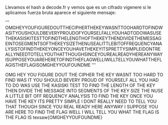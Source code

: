 Llevamos el hash a decode.fr y vemos que es un cifrado vigenere si le aplicamos fuerza bruta aparece el siguiente mensaje:

'''
OMGHEYYOUFIGUREDOUTTHECIPHERTHEKEYWASNTTOOHARDTOFINDWASITYOUSHOULDBEVERYPROUDOFYOURSELFALLYOUHADTODOWASUSETHEKASISKITESTTOFINDTHELENGTHOFTHEKEYTHENDIVIDETHEMESSAGEINTOSEGMENTSOFTHEKEYSIZETHENUSEALITTLEBITOFFREQUENCYANALYSISTOFINDTHEKEYONCEYOUHAVETHEKEYITSPRETTYSIMPLEIDONTREALLYNEEDTOTELLYOUTHATTHOUGHSINCEYOUREALREADYHEREANYWAYISUPPOSEYOUAREHERETOFINDTHEFLAGWELLIWILLTELLYOUWHATTHEFLAGISTHEFLAGISOMGHEYYOUFOUNDME
'''

OMG HEY YOU FIGURE DOUT THE CIPHER THE KEY WASNT TOO HARD TO FIND WAS IT YOU SHOULD BEVERY PROUD 
OF YOURSELF ALL YOU HAD TO DO WAS USE THE KASISKI TEST TO FIND THE LENGTH OF THE KEY THEN DIVIDE THE MESSAGE 
INTO SEGMENTS OF THE KEY SIZE THE NUSE A LITTLE BIT OFF REQUENCY ANALYSIS TO FIND THE KEY ONCE YOU HAVE THE KEY ITS
PRETTY SIMPLE I DONT REALLY NEED TO TELL YOU THAT THOUGH SINCE YOU REAL READY HERE ANYWAY I SUPPOSE YOU ARE HERE TO FIND
THE FLAG WELL I WILL TELL YOU WHAT THE FLAG IS THE FLAG IS texsaw{OMGHEYYOUFOUNDME}


